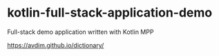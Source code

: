 # kotlin-full-stack-application-demo
Full-stack demo application written with Kotlin MPP

https://avdim.github.io/dictionary/
